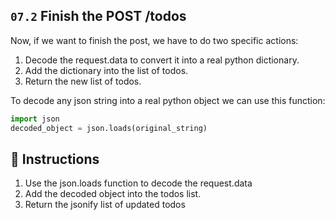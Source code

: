 ## `07.2` Finish the POST /todos

Now, if we want to finish the post, we have to do two specific actions:

1. Decode the request.data to convert it into a real python dictionary.
2. Add the dictionary into the list of todos.
3. Return the new list of todos.

To decode any json string into a real python object we can use this function:

```python
import json
decoded_object = json.loads(original_string)
```

## 📝 Instructions

1. Use the json.loads function to decode the request.data
2. Add the decoded object into the todos list.
3. Return the jsonify list of updated todos